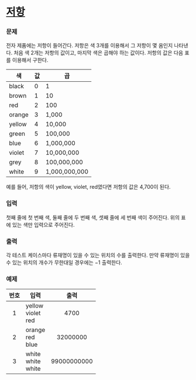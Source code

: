 # [저항](https://www.acmicpc.net/problem/1076)

### 문제

전자 제품에는 저항이 들어간다. 저항은 색 3개를 이용해서 그 저항이 몇 옴인지 나타낸다. 처음 색 2개는 저항의 값이고, 마지막 색은 곱해야 하는 값이다. 저항의 값은 다음 표를 이용해서 구한다.

| 색     | 값  | 곱            |
| ------ | --- | ------------- |
| black  | 0   | 1             |
| brown  | 1   | 10            |
| red    | 2   | 100           |
| orange | 3   | 1,000         |
| yellow | 4   | 10,000        |
| green  | 5   | 100,000       |
| blue   | 6   | 1,000,000     |
| violet | 7   | 10,000,000    |
| grey   | 8   | 100,000,000   |
| white  | 9   | 1,000,000,000 |

예를 들어, 저항의 색이 yellow, violet, red였다면 저항의 값은 4,700이 된다.

### 입력

첫째 줄에 첫 번째 색, 둘째 줄에 두 번째 색, 셋째 줄에 세 번째 색이 주어진다. 위의 표에 있는 색만 입력으로 주어진다.

### 출력

각 테스트 케이스마다 류재명이 있을 수 있는 위치의 수를 출력한다. 만약 류재명이 있을 수 있는 위치의 개수가 무한대일 경우에는 $-1$ 출력한다.

### 예제

| 번호 | 입력                    |    출력     |
| :--: | ----------------------- | :---------: |
|  1   | yellow<br>violet<br>red |    4700     |
|  2   | orange<br>red<br>blue   |  32000000   |
|  3   | white<br>white<br>white | 99000000000 |
